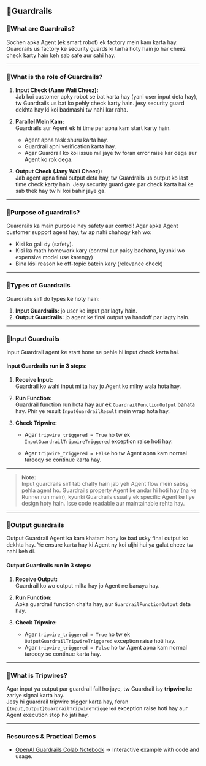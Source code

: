 ## 🔹Guardrails

### 🔸What are Guardrails?

Sochen apka Agent (ek smart robot) ek factory mein kam karta hay.  
Guardrails us factory ke security guards ki tarha hoty hain jo har cheez check karty hain keh sab safe aur sahi hay.

---

### 🔸What is the role of Guardrails?

1. **Input Check (Aane Wali Cheez):**  
Jab koi customer apky robot se bat karta hay (yani user input deta hay), tw Guardrails us bat ko pehly check karty hain. jesy security guard dekhta hay ki koi badmashi tw nahi kar raha.

2. **Parallel Mein Kam:**  
Guardrails aur Agent ek hi time par apna kam start karty hain.

    - Agent apna task shuru karta hay.
    - Guardrail apni verification karta hay.
    - Agar Guardrail ko koi issue mil jaye tw foran error raise kar dega aur Agent ko rok dega.


3. **Output Check (Jany Wali Cheez):**  
Jab agent apna final output deta hay, tw Guardrails us output ko last time check karty hain.
Jesy security guard gate par check karta hai ke sab thek hay tw hi koi bahir jaye ga.

---

### 🔸Purpose of guardrails?

Guardrails ka main purpose hay safety aur control! Agar apka Agent customer support agent hay, tw ap nahi chahogy keh wo:

- Kisi ko gali dy (safety).
- Kisi ka math homework kary (control aur paisy bachana, kyunki wo expensive model use karengy)
- Bina kisi reason ke off-topic batein kary (relevance check)

---

### 🔸Types of Guardrails

Guardrails sirf do types ke hoty hain:

1. **Input Guardrails:** jo user ke input par lagty hain.
2. **Output Guardrails:** jo agent ke final output ya handoff par lagty hain.

---

### 🔸Input Guardrails

Input Guardrail agent ke start hone se pehle hi input check karta hai.

#### Input Guardrails run in 3 steps:

1. **Receive Input:**  
Guardrail ko wahi input milta hay jo Agent ko milny wala hota hay.

2. **Run Function:**  
Guardrail function run hota hay aur ek `GuardrailFunctionOutput` banata hay. Phir ye result `InputGuardrailResult` mein wrap hota hay.

3. **Check Tripwire:**  
    - Agar `tripwire_triggered = True` ho tw ek `InputGuardrailTripwireTriggered` exception raise hoti hay.

    - Agar `tripwire_triggered = False` ho tw Agent apna kam normal tareeqy se continue karta hay.

---

> **Note:**  
Input guardrails sirf tab chalty hain jab yeh Agent flow mein sabsy pehla agent ho.
Guardrails property Agent ke andar hi hoti hay (na ke Runner.run mein), kyunki Guardrails usually ek specific Agent ke liye design hoty hain.
Isse code readable aur maintainable rehta hay.

---

### 🔸Output guardrails

Output Guardrail Agent ka kam khatam hony ke bad usky final output ko dekhta hay. Ye ensure karta hay ki Agent ny koi uljhi hui ya galat cheez tw nahi keh di.

#### Output Guardrails run in 3 steps:

1. **Receive Output:**  
Guardrail ko wo output milta hay jo Agent ne banaya hay.

2. **Run Function:**  
Apka guardrail function chalta hay, aur `GuardrailFunctionOutput` deta hay.

3. **Check Tripwire:** 
    - Agar `tripwire_triggered = True` ho tw ek `OutputGuardrailTripwireTriggered` exception raise hoti hay.
    - Agar `tripwire_triggered = False` ho tw Agent apna kam normal tareeqy se continue karta hay.

---

### 🔸What is Tripwires?

Agar input ya output par guardrail fail ho jaye, tw Guardrail isy **tripwire** ke zariye signal karta hay.  
Jesy hi guardrail tripwire trigger karta hay, foran `{Input,Output}GuardrailTripwireTriggered` exception raise hoti hay aur Agent execution stop ho jati hay.

---

### Resources & Practical Demos

- [OpenAI Guardrails Colab Notebook](https://colab.research.google.com/drive/1KQebml5D3-wfxiyXEAXXXTCrU34MfBSj?usp=sharing) → Interactive example with code and usage.
